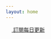 ```yaml
---
layout: home
---
```



<a href="{{ site.feed.path | default: 'feed.xml' | absolute_url }}">
    <img src="https://www.rssboard.org/images/rss-feed-icon-96-by-96.png" width="16" height="16">
    <span>訂閱每日更新</span>
</a>


